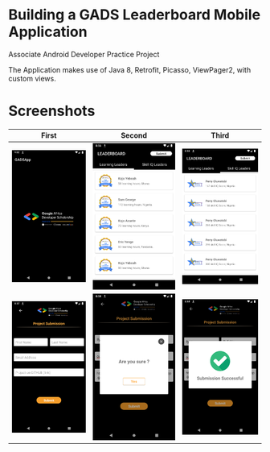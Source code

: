 # Building a GADS Leaderboard Mobile Application

Associate Android Developer Practice Project

The Application makes use of Java 8, Retrofit, Picasso, ViewPager2, with custom views.

# Screenshots 

First  | Second  | Third 
------------ | ------------- | ------------- 
![Image of Gad](https://github.com/iOufakir/GADS-AndroidApp/blob/master/Samples/Screenshot_1599163375.png) | ![Image of Gad](https://github.com/iOufakir/GADS-AndroidApp/blob/master/Samples/Screenshot_1599163010.png) | ![Image of Gad](https://github.com/iOufakir/GADS-AndroidApp/blob/master/Samples/Screenshot_1599163017.png)
![Image of Gad](https://github.com/iOufakir/GADS-AndroidApp/blob/master/Samples/Screenshot_1599163024.png) | ![Image of Gad](https://github.com/iOufakir/GADS-AndroidApp/blob/master/Samples/Screenshot_1599163089.png) | ![Image of Gad](https://github.com/iOufakir/GADS-AndroidApp/blob/master/Samples/Screenshot_1599163097.png)
